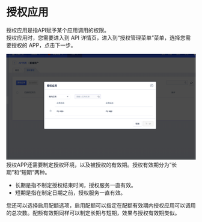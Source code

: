 

# 授权应用

授权应用是指API赋予某个应用调用的权限。  
授权应用时，您需要进入到 API 详情页，进入到“授权管理菜单”菜单，选择您需要授权的 APP，点击下一步。

![授权应用](/images/use_api/grant_app_access.png)
授权APP还需要制定授权环境，以及被授权的有效期。授权有效期分为“长期”和“短期”两种。
*  长期是指不制定授权结束时间，授权服务一直有效。
*  短期是指在制定日期之前，授权服务一直有效。

您还可以选择启用配额选项，启用配额可以指定在配额有效期内授权应用可以调用的总次数。配额有效期同样可以制定长期与短期，效果与授权有效期类似。


